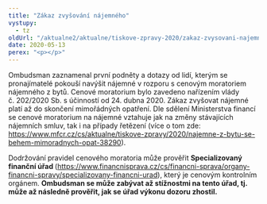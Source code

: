 ```yaml
---
title: "Zákaz zvyšování nájemného"
vystupy:
  - tz
oldUrl: "/aktualne2/aktualne/tiskove-zpravy-2020/zakaz-zvysovani-najemneho/"
date: 2020-05-13
perex: "<p></p>"
---
```


<!-- imported from the old website -->

<p>Ombudsman zaznamenal první podněty a dotazy od lidí, kterým se pronajímatelé pokouší navýšit nájemné v rozporu s cenovým moratoriem nájemného z bytů. Cenové moratorium bylo zavedeno nařízením vlády č. 202/2020 Sb. s účinností od 24. dubna 2020. Zákaz zvyšovat nájemné platí až do skončení mimořádných opatření. Dle sdělení Ministerstva financí se cenové moratorium na nájemné vztahuje jak na změny stávajících nájemních smluv, tak i na případy řetězení (více o tom zde: <a href="https://www.mfcr.cz/cs/aktualne/tiskove-zpravy/2020/najemne-z-bytu-se-behem-mimoradnych-opat-38290)." target="_blank">https://www.mfcr.cz/cs/aktualne/tiskove-zpravy/2020/najemne-z-bytu-se-behem-mimoradnych-opat-38290</a>). </p><p>Dodržování pravidel cenového moratoria může prověřit <b>Specializovaný finanční úřad </b>(<a href="https://test.ochrance.cz/(https://www.financnisprava.cz/cs/financni-sprava/organy-financni-spravy/specializovany-financni-urad">https://www.financnisprava.cz/cs/financni-sprava/organy-financni-spravy/specializovany-financni-urad</a>), který je cenovým kontrolním orgánem. <b>Ombudsman se může zabývat až stížnostmi na tento úřad, tj. může až následně prověřit, jak se úřad výkonu dozoru zhostil. </b></p>
